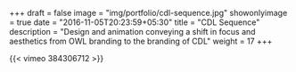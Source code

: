 +++
draft = false
image = "img/portfolio/cdl-sequence.jpg"
showonlyimage = true
date = "2016-11-05T20:23:59+05:30"
title = "CDL Sequence"
description = "Design and animation conveying a shift in focus and aesthetics from OWL branding to the branding of CDL"
weight = 17
+++

{{< vimeo 384306712 >}}